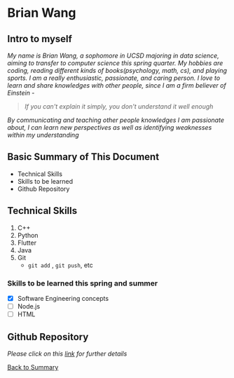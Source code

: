# Brian Wang
## Intro to myself
*My name is Brian Wang, a sophomore in UCSD majoring in data science, aiming to transfer to computer science this spring quarter. My hobbies are coding, reading different kinds of books(psychology, math, cs), and playing sports. I am a really enthusiastic, passionate, and caring person. I love to learn and share knowledges with other people, since I am a firm believer of Einstein -* 
> *If you can't explain it simply, you don't understand it well enough*

*By communicating and teaching other people knowledges I am passionate about, I can learn new perspectives as well as identifying weaknesses within my understanding*

## Basic Summary of This Document
- Technical Skills
- Skills to be learned
- Github Repository

## Technical Skills
1. C++
2. Python
3. Flutter
4. Java
5. Git
   * `git add` , `git push`, etc

### Skills to be learned this spring and summer
- [x] Software Engineering concepts
- [ ] Node.js
- [ ] HTML

## Github Repository
*Please click on this [link](link.md) for further details*

[Back to Summary](#basic-summary-of-this-document)